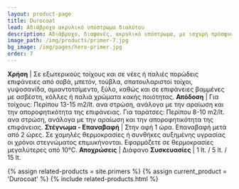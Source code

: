 ```yaml
---
layout: product-page
title: Durocoat
lead: Αδιάβροχο ακρυλικό υπόστρωμα διαλύτου
description: Αδιάβροχο, διαφανές, ακρυλικό υπόστρωμα, με ισχυρή πρόσφυση και με μεγάλη διεισδυτικότητα, κατάλληλο για το αστάρωμα επιφανειών που βάφονται με πλαστικά χρώματα, RELIEF, ακρυλικά τσιμεντοχρώματα και στεγανωτικά. Είναι ιδανικό προϊόν για εξωτερική και εσωτερική χρήση, σε νέες και παλιές πορώδεις επιφάνειες, όπως σοβάς, μπετόν, τούβλα, σπατουλαριστοί τοίχοι, αμιαντοτσίμεντο, γυψοσανίδα, ξύλα, καθώς επίσης και στέγες, ταράτσες, στηθαία, κ.λπ. Λόγω της ειδικής σύνθεσής του, διεισδύει σε βάθος, μονώνοντας και ισχυροποιώντας πορώδεις επιφάνειες και επιφάνειες βαμμένες με ασβέστη, κόλλες ή κακής ποιότητας χρώματα. Το ΑΣΤΑΡΙ DUROCOAT έχει μεγάλες αντοχές, γρήγορο στέγνωμα και υπερτερεί έναντι του λινέλαιου, επειδή δεν προκαλεί κιτρίνισμα στα τελικά χρώματα που ακολουθούν. Το ΑΣΤΑΡΙ DUROCOAT αδιαβροχοποιεί τις επιφάνειες, ενώ ταυτόχρονα τις αφήνει να αναπνέουν.
image_path: /img/products/primer-7.jpg
bg_image: /img/pages/hero-primer.jpg
order: 7
---
```


**Χρήση** | Σε εξωτερικούς τοίχους και σε νέες ή παλιές πορώδεις επιφάνειες από σοβά, μπετόν, τούβλα, σπατουλαριστοί τοίχοι, γυψοσανίδα, αμιαντοτσίμεντο, ξύλο, καθώς και σε επιφάνειες βαμμένες με ασβέστη, κόλλες ή παλιά χρώματα κακής ποιότητας.
**Απόδοση** | Για τοίχους: Περίπου 13-15 m2/lt. ανα στρώση, ανάλογα με την αραίωση και την αποροφητικότητα της επιφάνειας. Για ταράτσες: Περίπου 8-10 m2/lt. ανα στρώση, ανάλογα με την αραίωση και την αποροφητικότητα της επιφάνειας.
**Στέγνωμα - Επαναβαφή** | Στην αφή 1 ώρα. Επαναβαφή μετά από 2 ώρες. Σε χαμηλές θερμοκρασίες ή συνθήκες αυξημένης υγρασίας οι χρόνοι στεγνώματος επιμυκήνονται. Εφαρμόζετε σε θερμοκρασίες μεγαλύτερες από 10°C.
**Αποχρώσεις** | Διάφανο
**Συσκευασίες** | 1 lt. / 5 lt. / 15 lt.

{% assign related-products = site.primers %}
{% assign current_product = 'Durocoat' %}
{% include related-products.html %}
